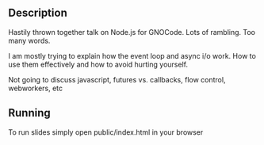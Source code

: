 ## Description

Hastily thrown together talk on Node.js for GNOCode. Lots of rambling. Too many words.

I am mostly trying to explain how the event loop and async i/o work. How to use them effectively and how to avoid hurting yourself.

Not going to discuss javascript, futures vs. callbacks, flow control, webworkers, etc

## Running

To run slides simply open public/index.html in your browser

